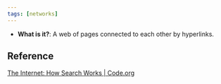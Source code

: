 ```yaml
---
tags: [networks]
---
```

- **What is it?**: A web of pages connected to each other by hyperlinks.

## Reference
[The Internet: How Search Works | Code.org](https://www.youtube.com/watch?v=LVV_93mBfSU)